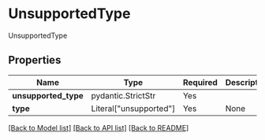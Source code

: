 # UnsupportedType

UnsupportedType

## Properties
| Name | Type | Required | Description |
| ------------ | ------------- | ------------- | ------------- |
**unsupported_type** | pydantic.StrictStr | Yes |  |
**type** | Literal["unsupported"] | Yes | None |


[[Back to Model list]](../../../../README.md#models-v2-link) [[Back to API list]](../../../../README.md#apis-v2-link) [[Back to README]](../../../../README.md)
